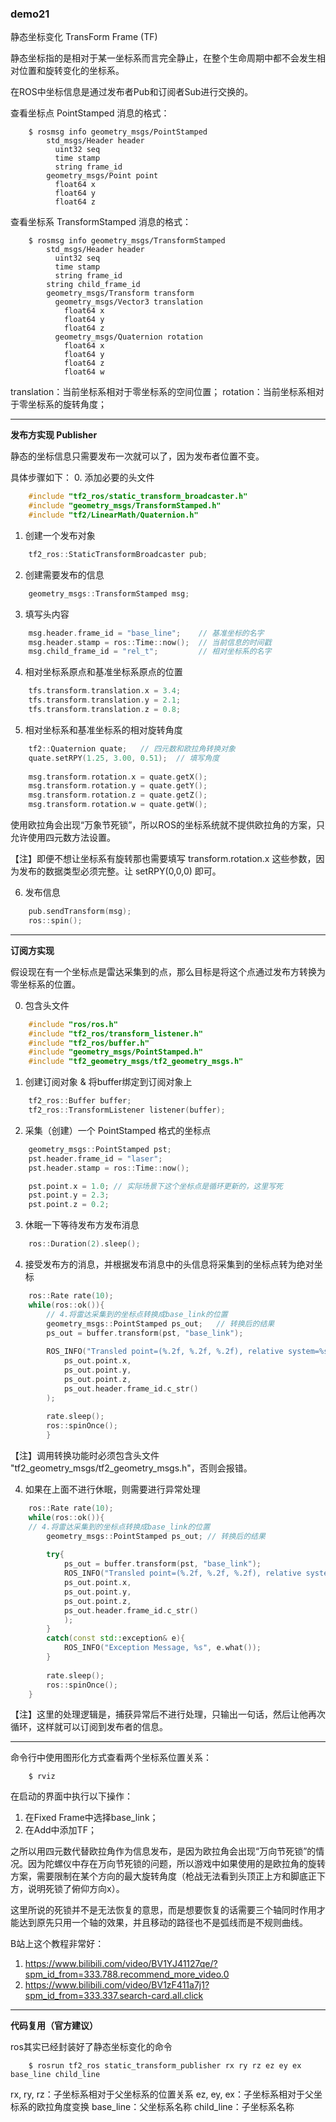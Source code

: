 ### demo21

静态坐标变化 TransForm Frame (TF)

静态坐标指的是相对于某一坐标系而言完全静止，在整个生命周期中都不会发生相对位置和旋转变化的坐标系。

在ROS中坐标信息是通过发布者Pub和订阅者Sub进行交换的。

查看坐标点 PointStamped 消息的格式：
```shell
	$ rosmsg info geometry_msgs/PointStamped 
		std_msgs/Header header
		  uint32 seq
		  time stamp
		  string frame_id
		geometry_msgs/Point point
		  float64 x
		  float64 y
		  float64 z
```

查看坐标系 TransformStamped 消息的格式：
```shell
	$ rosmsg info geometry_msgs/TransformStamped 
		std_msgs/Header header
		  uint32 seq
		  time stamp
		  string frame_id
		string child_frame_id
		geometry_msgs/Transform transform
		  geometry_msgs/Vector3 translation
		    float64 x
		    float64 y
		    float64 z
		  geometry_msgs/Quaternion rotation
		    float64 x
		    float64 y
		    float64 z
		    float64 w
```

translation：当前坐标系相对于零坐标系的空间位置；
rotation：当前坐标系相对于零坐标系的旋转角度；

-------

**发布方实现 Publisher** 

静态的坐标信息只需要发布一次就可以了，因为发布者位置不变。

具体步骤如下：
0. 添加必要的头文件
```cpp
	#include "tf2_ros/static_transform_broadcaster.h"
	#include "geometry_msgs/TransformStamped.h"
	#include "tf2/LinearMath/Quaternion.h"
```
1. 创建一个发布对象
```cpp
	tf2_ros::StaticTransformBroadcaster pub;
```
2. 创建需要发布的信息
```cpp
	geometry_msgs::TransformStamped msg;
```
3. 填写头内容
```cpp
	msg.header.frame_id = "base_line";    // 基准坐标的名字
	msg.header.stamp = ros::Time::now();  // 当前信息的时间戳
	msg.child_frame_id = "rel_t";         // 相对坐标系的名字
```
4. 相对坐标系原点和基准坐标系原点的位置
```cpp
	tfs.transform.translation.x = 3.4;
	tfs.transform.translation.y = 2.1;
	tfs.transform.translation.z = 0.8; 
```
5. 相对坐标系和基准坐标系的相对旋转角度
```cpp
	tf2::Quaternion quate;   // 四元数和欧拉角转换对象
	quate.setRPY(1.25, 3.00, 0.51);  // 填写角度
	
	msg.transform.rotation.x = quate.getX();
	msg.transform.rotation.y = quate.getY();
	msg.transform.rotation.z = quate.getZ();
	msg.transform.rotation.w = quate.getW();
```
使用欧拉角会出现“万象节死锁”，所以ROS的坐标系统就不提供欧拉角的方案，只允许使用四元数方法设置。

【注】即便不想让坐标系有旋转那也需要填写 transform.rotation.x 这些参数，因为发布的数据类型必须完整。让 setRPY(0,0,0) 即可。

6. 发布信息
```cpp
	pub.sendTransform(msg);
	ros::spin();
```

-------

**订阅方实现**

假设现在有一个坐标点是雷达采集到的点，那么目标是将这个点通过发布方转换为零坐标系的位置。

0. 包含头文件
```cpp
	#include "ros/ros.h"
	#include "tf2_ros/transform_listener.h"
	#include "tf2_ros/buffer.h"
	#include "geometry_msgs/PointStamped.h"
	#include "tf2_geometry_msgs/tf2_geometry_msgs.h"
```

1. 创建订阅对象 & 将buffer绑定到订阅对象上
```cpp
	tf2_ros::Buffer buffer;
	tf2_ros::TransformListener listener(buffer);
```

2. 采集（创建）一个 PointStamped 格式的坐标点
```cpp
	geometry_msgs::PointStamped pst;
	pst.header.frame_id = "laser";
	pst.header.stamp = ros::Time::now();

	pst.point.x = 1.0; // 实际场景下这个坐标点是循环更新的，这里写死
	pst.point.y = 2.3;
	pst.point.z = 0.2;
```

3. 休眠一下等待发布方发布消息
```cpp
	ros::Duration(2).sleep();
```

4. 接受发布方的消息，并根据发布消息中的头信息将采集到的坐标点转为绝对坐标
```cpp
	ros::Rate rate(10);
	while(ros::ok()){
		// 4.将雷达采集到的坐标点转换成base_link的位置
		geometry_msgs::PointStamped ps_out;   // 转换后的结果
		ps_out = buffer.transform(pst, "base_link");
		
		ROS_INFO("Transled point=(%.2f, %.2f, %.2f), relative system=%s",
			ps_out.point.x,
			ps_out.point.y,
			ps_out.point.z,
			ps_out.header.frame_id.c_str()
		);
		
		rate.sleep();
		ros::spinOnce();
		}
```
【注】调用转换功能时必须包含头文件 "tf2_geometry_msgs/tf2_geometry_msgs.h"，否则会报错。

4. 如果在上面不进行休眠，则需要进行异常处理
```cpp
	ros::Rate rate(10);
	while(ros::ok()){
	// 4.将雷达采集到的坐标点转换成base_link的位置
		geometry_msgs::PointStamped ps_out; // 转换后的结果
			
		try{
			ps_out = buffer.transform(pst, "base_link");
			ROS_INFO("Transled point=(%.2f, %.2f, %.2f), relative system=%s",
			ps_out.point.x,
			ps_out.point.y,
			ps_out.point.z,
			ps_out.header.frame_id.c_str()
			);
		}
		catch(const std::exception& e){
			ROS_INFO("Exception Message, %s", e.what());
		}
		
		rate.sleep();
		ros::spinOnce();
	}
```
【注】这里的处理逻辑是，捕获异常后不进行处理，只输出一句话，然后让他再次循环，这样就可以订阅到发布者的信息。

-----

命令行中使用图形化方式查看两个坐标系位置关系：
```shell
	$ rviz
```
在启动的界面中执行以下操作：
1. 在Fixed Frame中选择base_link；
2. 在Add中添加TF；

之所以用四元数代替欧拉角作为信息发布，是因为欧拉角会出现“万向节死锁”的情况。因为陀螺仪中存在万向节死锁的问题，所以游戏中如果使用的是欧拉角的旋转方案，需要限制在某个方向的最大旋转角度（枪战无法看到头顶正上方和脚底正下方，说明死锁了俯仰方向x）。

这里所说的死锁并不是无法恢复的意思，而是想要恢复的话需要三个轴同时作用才能达到原先只用一个轴的效果，并且移动的路径也不是弧线而是不规则曲线。

B站上这个教程非常好：
1. https://www.bilibili.com/video/BV1YJ41127qe/?spm_id_from=333.788.recommend_more_video.0
2. https://www.bilibili.com/video/BV1zF411a7j1?spm_id_from=333.337.search-card.all.click

-----

**代码复用（官方建议）**

ros其实已经封装好了静态坐标变化的命令
```shell
	$ rosrun tf2_ros static_transform_publisher rx ry rz ez ey ex base_line child_line
```
rx, ry, rz：子坐标系相对于父坐标系的位置关系
ez, ey, ex：子坐标系相对于父坐标系的欧拉角度变换
base_line：父坐标系名称
child_line：子坐标系名称

